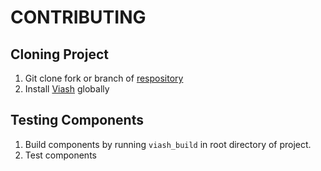 # CONTRIBUTING

## Cloning Project 
1. Git clone fork or branch of [respository](https://github.com/openpipelines-bio/openpipeline)
2. Install [Viash](https://viash.io/installation/) globally

## Testing Components


1. Build components by running `viash_build` in root directory of project.
2. Test components 